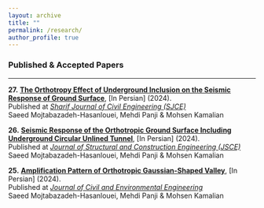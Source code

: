 ```yaml
---
layout: archive
title: ""
permalink: /research/
author_profile: true
---
```


### Published & Accepted Papers
___
**27.** **[The Orthotropy Effect of Underground Inclusion on the Seismic Response of Ground Surface](https://drive.google.com/file/d/1gZ8aF2_FtYW0XBLlXkPnH97Sx1cUNRxv/view?usp=drive_link)**, [In Persian] (2024).  
    Published at [*Sharif Journal of Civil Engineering (SJCE)*](https://sjce.journals.sharif.edu/article_23630.html?lang=en)  
    Saeed Mojtabazadeh-Hasanlouei, Mehdi Panji & Mohsen Kamalian

**26.** **[Seismic Response of the Orthotropic Ground Surface Including Underground Circular Unlined Tunnel](https://drive.google.com/file/d/1hZ532hBk93MWAzn8dMg24jnVr2pg0ZNg/view?usp=drive_link)**, [In Persian] (2024).  
  Published at [*Journal of Structural and Construction Engineering (JSCE)*](https://www.jsce.ir/article_199086.html?lang=en)  
  Saeed Mojtabazadeh-Hasanlouei, Mehdi Panji & Mohsen Kamalian


**25.** **[Amplification Pattern of Orthotropic Gaussian-Shaped Valley](https://drive.google.com/file/d/1Dhk2E0jdDNf3Q8TJwtjSakRpXobQ5PgH/view?usp=drive_link)**, [In Persian] (2024).  
  Published at [*Journal of Civil and Environmental Engineering*](https://ceej.tabrizu.ac.ir/article_18068.html?lang=en)  
  Saeed Mojtabazadeh-Hasanlouei, Mehdi Panji & Mohsen Kamalian

 


